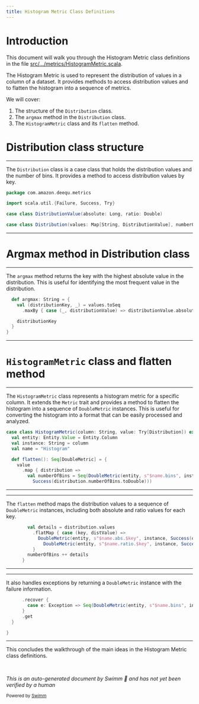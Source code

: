 ```yaml
---
title: Histogram Metric Class Definitions
---
```

# Introduction

This document will walk you through the Histogram Metric class definitions in the file <SwmPath>[src/…/metrics/HistogramMetric.scala](src/main/scala/com/amazon/deequ/metrics/HistogramMetric.scala)</SwmPath>.

The Histogram Metric is used to represent the distribution of values in a column of a dataset. It provides methods to access distribution values and to flatten the histogram into a sequence of metrics.

We will cover:

1. The structure of the <SwmToken path="src/main/scala/com/amazon/deequ/metrics/HistogramMetric.scala" pos="23:4:4" line-data="case class Distribution(values: Map[String, DistributionValue], numberOfBins: Long) {">`Distribution`</SwmToken> class.
2. The <SwmToken path="src/main/scala/com/amazon/deequ/metrics/HistogramMetric.scala" pos="29:3:3" line-data="  def argmax: String = {">`argmax`</SwmToken> method in the <SwmToken path="src/main/scala/com/amazon/deequ/metrics/HistogramMetric.scala" pos="23:4:4" line-data="case class Distribution(values: Map[String, DistributionValue], numberOfBins: Long) {">`Distribution`</SwmToken> class.
3. The <SwmToken path="src/main/scala/com/amazon/deequ/metrics/HistogramMetric.scala" pos="37:4:4" line-data="case class HistogramMetric(column: String, value: Try[Distribution]) extends Metric[Distribution] {">`HistogramMetric`</SwmToken> class and its <SwmToken path="src/main/scala/com/amazon/deequ/metrics/HistogramMetric.scala" pos="42:3:3" line-data="  def flatten(): Seq[DoubleMetric] = {">`flatten`</SwmToken> method.

# Distribution class structure

<SwmSnippet path="/src/main/scala/com/amazon/deequ/metrics/HistogramMetric.scala" line="17">

---

The <SwmToken path="src/main/scala/com/amazon/deequ/metrics/HistogramMetric.scala" pos="23:4:4" line-data="case class Distribution(values: Map[String, DistributionValue], numberOfBins: Long) {">`Distribution`</SwmToken> class is a case class that holds the distribution values and the number of bins. It provides a method to access distribution values by key.

```scala
package com.amazon.deequ.metrics

import scala.util.{Failure, Success, Try}

case class DistributionValue(absolute: Long, ratio: Double)

case class Distribution(values: Map[String, DistributionValue], numberOfBins: Long) {
```

---

</SwmSnippet>

# Argmax method in Distribution class

<SwmSnippet path="/src/main/scala/com/amazon/deequ/metrics/HistogramMetric.scala" line="29">

---

The <SwmToken path="src/main/scala/com/amazon/deequ/metrics/HistogramMetric.scala" pos="29:3:3" line-data="  def argmax: String = {">`argmax`</SwmToken> method returns the key with the highest absolute value in the distribution. This is useful for identifying the most frequent value in the distribution.

```scala
  def argmax: String = {
    val (distributionKey, _) = values.toSeq
      .maxBy { case (_, distributionValue) => distributionValue.absolute }

    distributionKey
  }
}
```

---

</SwmSnippet>

# <SwmToken path="src/main/scala/com/amazon/deequ/metrics/HistogramMetric.scala" pos="37:4:4" line-data="case class HistogramMetric(column: String, value: Try[Distribution]) extends Metric[Distribution] {">`HistogramMetric`</SwmToken> class and flatten method

<SwmSnippet path="/src/main/scala/com/amazon/deequ/metrics/HistogramMetric.scala" line="37">

---

The <SwmToken path="src/main/scala/com/amazon/deequ/metrics/HistogramMetric.scala" pos="37:4:4" line-data="case class HistogramMetric(column: String, value: Try[Distribution]) extends Metric[Distribution] {">`HistogramMetric`</SwmToken> class represents a histogram metric for a specific column. It extends the <SwmToken path="src/main/scala/com/amazon/deequ/metrics/HistogramMetric.scala" pos="37:23:23" line-data="case class HistogramMetric(column: String, value: Try[Distribution]) extends Metric[Distribution] {">`Metric`</SwmToken> trait and provides a method to flatten the histogram into a sequence of <SwmToken path="src/main/scala/com/amazon/deequ/metrics/HistogramMetric.scala" pos="42:10:10" line-data="  def flatten(): Seq[DoubleMetric] = {">`DoubleMetric`</SwmToken> instances. This is useful for converting the histogram into a format that can be easily processed and analyzed.

```scala
case class HistogramMetric(column: String, value: Try[Distribution]) extends Metric[Distribution] {
  val entity: Entity.Value = Entity.Column
  val instance: String = column
  val name = "Histogram"

  def flatten(): Seq[DoubleMetric] = {
    value
      .map { distribution =>
        val numberOfBins = Seq(DoubleMetric(entity, s"$name.bins", instance,
          Success(distribution.numberOfBins.toDouble)))
```

---

</SwmSnippet>

<SwmSnippet path="/src/main/scala/com/amazon/deequ/metrics/HistogramMetric.scala" line="48">

---

The <SwmToken path="src/main/scala/com/amazon/deequ/metrics/HistogramMetric.scala" pos="42:3:3" line-data="  def flatten(): Seq[DoubleMetric] = {">`flatten`</SwmToken> method maps the distribution values to a sequence of <SwmToken path="src/main/scala/com/amazon/deequ/metrics/HistogramMetric.scala" pos="50:1:1" line-data="            DoubleMetric(entity, s&quot;$name.abs.$key&quot;, instance, Success(distValue.absolute)) ::">`DoubleMetric`</SwmToken> instances, including both absolute and ratio values for each key.

```scala
        val details = distribution.values
          .flatMap { case (key, distValue) =>
            DoubleMetric(entity, s"$name.abs.$key", instance, Success(distValue.absolute)) ::
              DoubleMetric(entity, s"$name.ratio.$key", instance, Success(distValue.ratio)) :: Nil
          }
        numberOfBins ++ details
      }
```

---

</SwmSnippet>

<SwmSnippet path="/src/main/scala/com/amazon/deequ/metrics/HistogramMetric.scala" line="55">

---

It also handles exceptions by returning a <SwmToken path="src/main/scala/com/amazon/deequ/metrics/HistogramMetric.scala" pos="56:12:12" line-data="        case e: Exception =&gt; Seq(DoubleMetric(entity, s&quot;$name.bins&quot;, instance, Failure(e)))">`DoubleMetric`</SwmToken> instance with the failure information.

```scala
      .recover {
        case e: Exception => Seq(DoubleMetric(entity, s"$name.bins", instance, Failure(e)))
      }
      .get
  }

}
```

---

</SwmSnippet>

This concludes the walkthrough of the main ideas in the Histogram Metric class definitions.

&nbsp;

*This is an auto-generated document by Swimm 🌊 and has not yet been verified by a human*

<SwmMeta version="3.0.0" repo-id="Z2l0aHViJTNBJTNBZGVlcXUlM0ElM0Fhd3NsYWJz" repo-name="deequ"><sup>Powered by [Swimm](/)</sup></SwmMeta>

